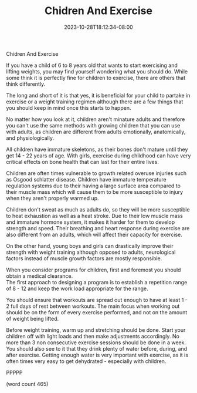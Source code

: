 ﻿---
title: "Chidren And Exercise"
date: 2023-10-28T18:12:34-08:00
description: "Exercise Tips for Web Success"
featured_image: "/images/Exercise.jpg"
tags: ["Exercise"]
---

Chidren And Exercise

If you have a child of 6 to 8 years old that wants
to start exercising and lifting weights, you may
find yourself wondering what you should do.  While
some think it is perfectly fine for children to 
exercise, there are others that think differently.

The long and short of it is that yes, it is 
beneficial for your child to partake in exercise 
or a weight training regimen although there are a
few things that you should keep in mind once this
starts to happen.

No matter how you look at it, children aren't 
minature adults and therefore you can't use the
same methods with growing children that you can use
with adults, as children are different from adults
emotionally, anatomically, and physiologically.

All children have immature skeletons, as their 
bones don't mature until they get 14 - 22 years of
age.  With girls, exercise during childhood can
have very critical effects on bone health that 
can last for their entire lives.

Children are often times vulnerable to growth
related overuse injuries such as Osgood schlatter
disease.  Children have immature temperature 
regulation systems due to their having a large
surface area compared to their muscle mass which
will cause them to be more susceptible to injury
when they aren't properly warmed up.

Children don't sweat as much as adults do, so 
they will be more susceptible to heat exhaustion
as well as a heat stroke.  Due to their low muscle
mass and immature hormone system, it makes it
harder for them to develop strength and speed.
Their breathing and heart response during 
exercise are also different from an adults, which
will affect their capacity for exercise.

On the other hand, young boys and girls can 
drastically improve their strength with weight
training although opposed to adults, neurological
factors instead of muscle growth factors are mostly
responsible. 

When you consider programs for children, first and
foremost you should obtain a medical clearance.  
The first approach to designing a program is to
establish a repetition range of 8 - 12 and keep
the work load appropriate for the range.

You should ensure that workouts are spread out
enough to have at least 1 - 2 full days of rest
between workouts. The main focus when working out
should be on the form of every exercise performed,
and not on the amount of weight being lifted.

Before weight training, warm up and stretching
should be done.  Start your children off with light
loads and then make adjustments accordingly.  No
more than 3 non consecutive exercise sessions
should be done in a week.  You should also see to
it that they drink plenty of water before, during,
and after exercise.  Getting enough water is very
important with exercise, as it is often times very
easy to get dehydrated - especially with children.

PPPPP

(word count 465)


